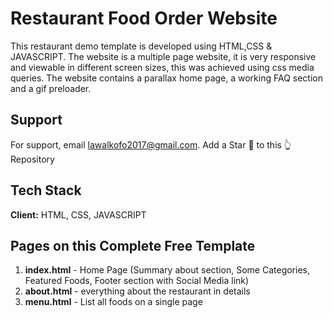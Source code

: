 
# Restaurant Food Order Website

This restaurant demo template is developed using HTML,CSS & JAVASCRIPT.
The website is a multiple page website, it is very responsive
and viewable in different screen sizes, this was achieved using css 
media queries. 
The website contains a parallax home page, a working FAQ section and a gif preloader.


## Support

For support, email lawalkofo2017@gmail.com.
Add a Star 🌟  to this 👆 Repository

## Tech Stack

**Client:** HTML, CSS, JAVASCRIPT

## Pages on this Complete Free Template
1. **index.html** - Home Page (Summary about section, Some Categories, Featured Foods, Footer section with Social Media link)
2. **about.html** - everything about the restaurant in details
3. **menu.html** - List all foods on a single page


